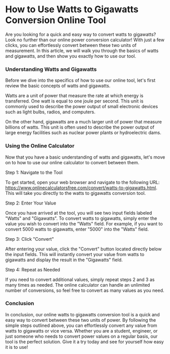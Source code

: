 How to Use Watts to Gigawatts Conversion Online Tool
====================================================

Are you looking for a quick and easy way to convert watts to gigawatts? Look no further than our online power conversion calculator! With just a few clicks, you can effortlessly convert between these two units of measurement. In this article, we will walk you through the basics of watts and gigawatts, and then show you exactly how to use our tool.

### Understanding Watts and Gigawatts

Before we dive into the specifics of how to use our online tool, let's first review the basic concepts of watts and gigawatts.

Watts are a unit of power that measure the rate at which energy is transferred. One watt is equal to one joule per second. This unit is commonly used to describe the power output of small electronic devices such as light bulbs, radios, and computers.

On the other hand, gigawatts are a much larger unit of power that measure billions of watts. This unit is often used to describe the power output of large energy facilities such as nuclear power plants or hydroelectric dams.

### Using the Online Calculator

Now that you have a basic understanding of watts and gigawatts, let's move on to how to use our online calculator to convert between them.

Step 1: Navigate to the Tool

To get started, open your web browser and navigate to the following URL: <https://www.onlinecalculatorsfree.com/convert/watts-to-gigawatts.html>. This will take you directly to the watts to gigawatts conversion tool.

Step 2: Enter Your Value

Once you have arrived at the tool, you will see two input fields labeled "Watts" and "Gigawatts". To convert watts to gigawatts, simply enter the value you wish to convert into the "Watts" field. For example, if you want to convert 5000 watts to gigawatts, enter "5000" into the "Watts" field.

Step 3: Click "Convert"

After entering your value, click the "Convert" button located directly below the input fields. This will instantly convert your value from watts to gigawatts and display the result in the "Gigawatts" field.

Step 4: Repeat as Needed

If you need to convert additional values, simply repeat steps 2 and 3 as many times as needed. The online calculator can handle an unlimited number of conversions, so feel free to convert as many values as you need.

### Conclusion

In conclusion, our online watts to gigawatts conversion tool is a quick and easy way to convert between these two units of power. By following the simple steps outlined above, you can effortlessly convert any value from watts to gigawatts or vice versa. Whether you are a student, engineer, or just someone who needs to convert power values on a regular basis, our tool is the perfect solution. Give it a try today and see for yourself how easy it is to use!